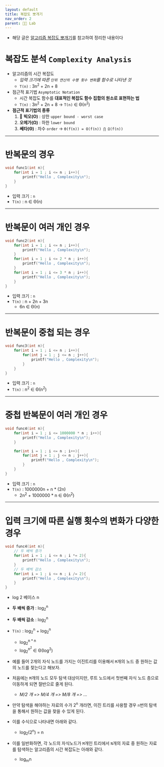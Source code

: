 ```yaml
---
layout: default
title: 복잡도 뽀개기
nav_order: 2
parent: 👨‍🔬 Lab
---
```


- 해당 글은 [알고리즘 복잡도 뽀개기](https://www.youtube.com/watch?v=alHBRp704l8&list=PLHqxB9kMLLaO2Zxb5exYYcN-Tin5pE-sK&index=2)를 참고하여 정리한 내용이다


# **복잡도 분석** `Complexity Analysis`
- 알고리즘의 시간 복잡도
  - *입력 크기에 따른 `단위 연산의 수행 횟수 변화`를 함수로 나타낸 것*
  - `T(n)` : 3n<sup>2</sup> + 2n + 8
- 점근적 표기법 `Asymptotic Notation`
  - 시간 복잡도 함수를 **대표적인 복잡도 함수 집합의 원소로 표현하는 법**
  - `T(n)` : 3n<sup>2</sup> + 2n + 8 → `T(n)` ∈ Θ(n<sup>2</sup>)
- **점근적 표기법의 종류**
  1. 📌 **빅오(O)** : 상한 `upper bound - worst case`
  2. **오메가(Ω)** : 하한 `lower bound`
  3. **쎄타(Θ)** : 차수 `order` → `Θ(f(n)) = O(f(n)) ⋂ Ω(f(n))`

***

# 반복문의 경우

```c
void func1(int n){
    for(int i = 1 ; i <= n ; i++){
        printf("Hello , Complexity\n");
    }
}
```

- 입력 크기 : `n`
- `T(n)` : n ∈ Θ(n)

***

# 반복문이 여러 개인 경우

```c
void func2(int n){
    for(int i = 1 ; i <= n ; i++){
        printf("Hello , Complexity\n");
    }
    for(int i = 1 ; i <= 2 * n ; i++){
        printf("Hello , Complexity\n");
    }
    for(int i = 1 ; i <= 3 * n ; i++){
        printf("Hello , Complexity\n");
    }
}
```

- 입력 크기 : `n`
- `T(n)` : n + 2n + 3n
  - 6n ∈ Θ(n)

***

# 반복문이 중첩 되는 경우

```c
void func3(int n){
    for(int i = 1 ; i <= n ; i++){
        for(int j = 1 ; j <= n ; j++){
            printf("Hello , Complexity\n");
        }
    }
}
```

- 입력 크기 : `n`
- `T(n)` : n<sup>2</sup> ∈ Θ(n<sup>2</sup>)

***

# 중첩 반복문이 여러 개인 경우

```c
void func4(int n){
    for(int i = 1 ; i <= 1000000 * n ; i++){
        printf("Hello , Complexity\n");
    }

    for(int i = 1 ; i <= n ; i++){
        for(int j = 1 ; j <= n ; j++){
            printf("Hello , Complexity\n");
        }
    }
}
```

- 입력 크기 : `n`
- `T(n)` : 1000000n + n * (2n)
  - 2n<sup>2</sup> + 1000000 * n ∈ Θ(n<sup>2</sup>)

***

# 입력 크기에 따른 실행 횟수의 변화가 다양한 경우

```c
void func4(int n){
    // 두 배씩 증가 
    for(int i = 1 ; i <= n ; i *= 2){
        printf("Hello , Complexity\n");
    }
    // 두 배씩 감소
    for(int i = 1 ; i <= n ; i /= 2){
        printf("Hello , Complexity\n");
    }
}
```
- log 2 베이스 n
- **두 배씩 증가** : log<sub>2</sub><sup>n</sup>
- **두 배씩 감소** : log<sub>2</sub><sup>n</sup>
- `T(n)` : log<sub>2</sub><sup>n</sup> + log<sub>2</sub><sup>n</sup>
  - log<sub>2</sub><sup>n * n</sup>
  - log<sub>2</sub><sup>n<sup>2</sup></sup> ∈ Θ(log<sup>2</sup>)

- 예를 들어 2개의 자식 노드를 가지는 이진트리를 이용해서 `M`개의 노드 중 원하는 값의 노드를 찾는다고 해보자. 
- 처음에는 `M`개의 노드 모두 탐색 대상이지만, 루트 노드에서 첫번째 자식 노드 층으로 이동하게 되면 절반으로 줄게 된다.
  - *M/2 개 => M/4 개 => M/8 개 => ...*
- 만약 탐색을 해야하는 자료의 수가 2<sup>n</sup> 개라면, 이진 트리를 사용할 경우 `n`번의 탐색을 통해서 원하는 값을 찾을 수 있게 된다. 
- 이를 수식으로 나타내면 아래와 같다.
  - log<sub>2</sub>(2<sup>n</sup>) = n
- 이를 일반화하면, 각 노드의 자식노드가 `M`개인 트리에서 `N`개의 자료 중 원하는 자료를 탐색하는 알고리즘의 시간 복잡도는 아래와 같다.
  - log<sub>m</sub>n
